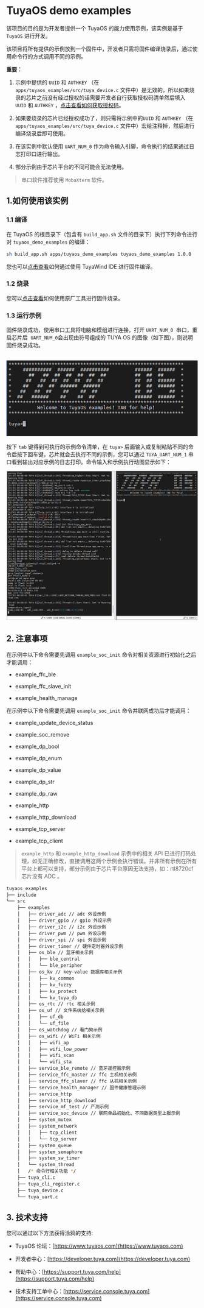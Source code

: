 # TuyaOS demo examples

该项目的目的是为开发者提供一个 TuyaOS 的能力使用示例，该实例是基于 `TuyaOS` 进行开发。

该项目将所有提供的示例放到一个固件中，开发者只需将固件编译烧录后，通过使用命令行的方式调用不同的示例。

**重要：**

1. 示例中提供的 `UUID` 和 `AUTHKEY` （在 `apps/tuyaos_examples/src/tuya_device.c` 文件中）是无效的，所以如果烧录的芯片之前没有经过授权的话需要开发者自行获取授权码清单然后填入 `UUID` 和 `AUTHKEY` ，[点击查看如何获取授权码](https://developer.tuya.com/cn/docs/iot/lisence-management?id=Kb4qlem97idl0)。

2. 如果要烧录的芯片已经授权成功了，则只需将示例中的`UUID` 和 `AUTHKEY` （在 `apps/tuyaos_examples/src/tuya_device.c` 文件中）宏给注释掉，然后进行编译烧录后即可使用。

3. 在该实例中默认使用 `UART_NUM_0` 作为命令输入引脚，命令执行的结果通过日志打印口进行输出。

4. 部分示例由于芯片平台的不同可能会无法使用。

> 串口软件推荐使用 `MobaXterm` 软件。

## 1.如何使用该实例

### 1.1 编译

在 TuyaOS 的根目录下（包含有 `build_app.sh` 文件的目录下）执行下列命令进行对 `tuyaos_demo_examples` 的编译：

```bash
sh build_app.sh apps/tuyaos_demo_examples tuyaos_demo_examples 1.0.0
```

您也可以[点击查看](https://developer.tuya.com/cn/docs/iot-device-dev/tuyaos-wind-ide?id=Kbfy6kfuuqqu3#title-9-%E7%BC%96%E8%AF%91%E5%BA%94%E7%94%A8)如何通过使用 TuyaWind IDE 进行固件编译。

### 1.2 烧录

您可以[点击查看](https://developer.tuya.com/cn/docs/iot/flash-and-authorize?id=Kaytfatwdbfj2#title-7-%E4%BD%BF%E7%94%A8%E5%8E%9F%E5%8E%82%E5%B7%A5%E5%85%B7%E7%83%A7%E5%BD%95)如何使用原厂工具进行固件烧录。

### 1.3 运行示例

固件烧录成功，使用串口工具将电脑和模组进行连接，打开 `UART_NUM_0`  串口，重启芯片后   `UART_NUM_0`会出现由符号组成的 TUYA OS 的图像（如下图），则说明固件烧录成功。

  ![tuyaos_start](./img/tuyaos_start.png)

按下 `tab` 键得到可执行的示例命令清单，在 `tuya>` 后面输入或复制粘贴不同的命令后按下回车键，芯片就会去执行不同的示例，您可以通过 `TUYA_UART_NUM_1` 串口看到输出对应示例的日志打印。命令输入和示例执行动图显示如下：

![example_cli_timer](./img/example_cli_timer.gif)

## 2. 注意事项

在示例中以下命令需要先调用 `example_soc_init` 命令对相关资源进行初始化之后才能调用：

+ example_ffc_ble

+ example_ffc_slave_init

+ example_health_manage

在示例中以下命令需要先调用 `example_soc_init` 命令并联网成功后才能调用：

+ example_update_device_status

+ example_soc_remove

+ example_dp_bool

+ example_dp_enum

+ example_dp_value

+ example_dp_str

+ example_dp_raw

+ example_http

+ example_http_download

+ example_tcp_server

+ example_tcp_client

> `example_http` 和 `example_http_download` 示例中的相关 API 已进行打码处理，如无正确修改，直接调用这两个示例会执行错误。并非所有示例在所有平台上都可以支持，部分示例由于芯片平台原因无法支持，如：rtl8720cf 芯片没有 ADC 。

```bash
tuyaos_examples
├── include
└── src
    ├── examples
    │   ├── driver_adc // adc 外设示例
    │   ├── driver_gpio // gpio 外设示例
    │   ├── driver_i2c // i2c 外设示例
    │   ├── driver_pwm // pwm 外设示例
    │   ├── driver_spi // spi 外设示例
    │   ├── driver_timer // 硬件定时器外设示例
    │   ├── os_ble // 蓝牙相关示例
    │   │   ├── ble_central
    │   │   └── ble_peripher
    │   ├── os_kv // key-value 数据库相关示例
    │   │   ├── kv_common
    │   │   ├── kv_fuzzy
    │   │   ├── kv_protect
    │   │   └── kv_tuya_db
    │   ├── os_rtc // rtc 相关示例
    │   ├── os_uf // 文件系统给相关示例
    │   │   ├── uf_db
    │   │   └── uf_file
    │   ├── os_watchdog // 看门狗示例
    │   ├── os_wifi // WiFi 相关示例
    │   │   ├── wifi_ap
    │   │   ├── wifi_low_power
    │   │   ├── wifi_scan
    │   │   └── wifi_sta
    │   ├── service_ble_remote // 蓝牙遥控器示例
    │   ├── service_ffc_master // ffc 主机相关示例
    │   ├── service_ffc_slaver // ffc 从机相关示例
    │   ├── service_health_manager // 固件健康管理示例
    │   ├── service_http
    │   ├── service_http_download
    │   ├── service_mf_test // 产测示例
    │   ├── service_soc_device // 联网单品初始化、不同数据类型上报示例
    │   ├── system_mutex
    │   ├── system_network
    │   │   ├── tcp_client
    │   │   └── tcp_server
    │   ├── system_queue
    │   ├── system_semaphore
    │   ├── system_sw_timer
    │   └── system_thread
    │   /* 命令行相关功能 */
    ├── tuya_cli.c  
    ├── tuya_cli_register.c
    ├── tuya_device.c
    └── tuya_uart.c
```

## 3. 技术支持

您可以通过以下方法获得涂鸦的支持:

+ TuyaOS 论坛：[https://www.tuyaos.com](https://www.tuyaos.com) 

+ 开发者中心：[https://developer.tuya.com](https://developer.tuya.com) 

+ 帮助中心：[https://support.tuya.com/help](https://support.tuya.com/help) 

+ 技术支持工单中心：[https://service.console.tuya.com](https://service.console.tuya.com) 
